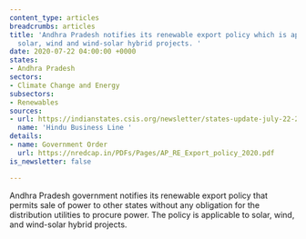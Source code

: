 ```yaml
---
content_type: articles
breadcrumbs: articles
title: 'Andhra Pradesh notifies its renewable export policy which is applicable to
  solar, wind and wind-solar hybrid projects. '
date: 2020-07-22 04:00:00 +0000
states:
- Andhra Pradesh
sectors:
- Climate Change and Energy
subsectors:
- Renewables
sources:
- url: https://indianstates.csis.org/newsletter/states-update-july-22-2020/
  name: 'Hindu Business Line '
details:
- name: Government Order
  url: https://nredcap.in/PDFs/Pages/AP_RE_Export_policy_2020.pdf
is_newsletter: false

---
```

Andhra Pradesh government notifies its renewable export policy that permits sale of power to other states without any obligation for the distribution utilities to procure power. The policy is applicable to solar, wind, and wind-solar hybrid projects.
